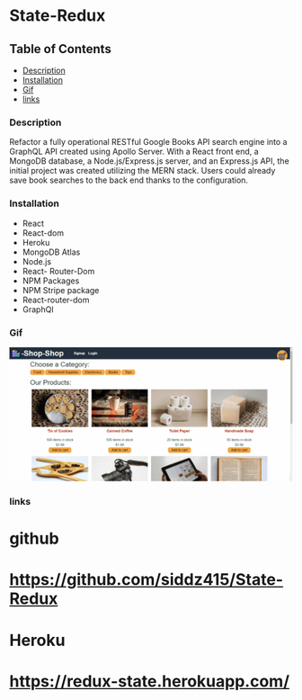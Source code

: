 # State-Redux

## Table of Contents
* [Description](#description)
* [Installation](#installation)
* [Gif](#Gif)
* [links](#links)


### Description
Refactor a fully operational RESTful Google Books API search engine into a GraphQL API created using Apollo Server. With a React front end, a MongoDB database, a Node.js/Express.js server, and an Express.js API, the initial project was created utilizing the MERN stack. Users could already save book searches to the back end thanks to the configuration.


### Installation
* React
* React-dom
* Heroku
* MongoDB Atlas
* Node.js
* React- Router-Dom
* NPM Packages
* NPM Stripe package
* React-router-dom
* GraphQl

### Gif
![](./Assets/22-state-homework-demo-01.gif)

### links
# github
# https://github.com/siddz415/State-Redux

# Heroku
# https://redux-state.herokuapp.com/